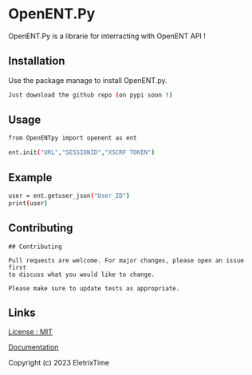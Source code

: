 # OpenENT.Py

OpenENT.Py is a librarie for interracting with OpenENT API !

## Installation

Use the package manage to install OpenENT.py.

```bash
Just download the github repo (on pypi soon !)
```

## Usage

```Bash
from OpenENTpy import openent as ent

ent.init("URL","SESSIONID","XSCRF TOKEN")
```

## Example
```Bash
user = ent.getuser_json("User_ID")
print(user)
```
## Contributing

```
## Contributing

Pull requests are welcome. For major changes, please open an issue first
to discuss what you would like to change.

Please make sure to update tests as appropriate.
```

## Links

[License : MIT](https://choosealicense.com/licenses/mit/)

[Documentation](soon)




Copyright (c) 2023 EletrixTime
